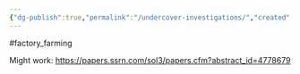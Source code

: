```yaml
---
{"dg-publish":true,"permalink":"/undercover-investigations/","created":"2025-10-23T17:42:43.074+01:00","updated":"2025-10-23T18:06:08.657+01:00"}
---
```


#factory_farming 

Might work: https://papers.ssrn.com/sol3/papers.cfm?abstract_id=4778679